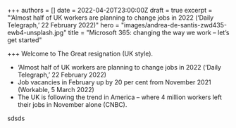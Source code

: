 +++
authors = []
date = 2022-04-20T23:00:00Z
draft = true
excerpt = "‘Almost half of UK workers are planning to change jobs in 2022 (‘Daily Telegraph,’ 22 February 2022)"
hero = "images/andrea-de-santis-zwd435-ewb4-unsplash.jpg"
title = "Microsoft 365: changing the way we work – let’s get started"

+++
Welcome to The Great resignation (UK style).

* ‘Almost half of UK workers are planning to change jobs in 2022 (‘Daily Telegraph,’ 22 February 2022)
* Job vacancies in February up by 20 per cent from November 2021 (Workable, 5 March 2022)
* The UK is following the trend in America – where 4 million workers left their jobs in November alone (CNBC).

sdsds    